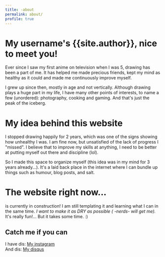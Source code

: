 ```yaml
---
title: -about
permalink: about/
profile: true
---
```


# My username's {{site.author}}, nice to meet you!

Ever since I saw my first anime on television when I was 5, drawing has been a part of me.
It has helped me made precious friends, kept my mind as healthy as it could and made me continuously improve myself.

I grew up since then, mostly in age and not vertically.
Although drawing plays a huge part in my life, I have many other points of interests, to name a few (unordered): photography, cooking and gaming. And that's just the peak of the iceberg.

# My idea behind this website
I stopped drawing happily for 2 years, which was one of the signs showing how unhealthy I was. I am fine now, but unsatisfied of the lack of progress I "missed". I believe that to improve my skills at anything, I need to be better at putting myself out there and discipline (lol).

So I made this space to organize myself (this idea was in my mind for 3 years already...). 
It's a laid back place in the internet where I can bundle up things such as humour, blog posts, and salt.

# The website right now...

is currently in construction! I am still templating it and learning what I can in the same time. *I want to make it as DRY as possible ( -nerds- will get me).* It's really fun!... But it takes some time. :)

## Catch me if you can
I have dis: <a href="https://www.instagram.com/airizse/ "> My instagram </a>
<br/>
And dis: <a href="https://disqus.com/by/airizse/"> My disqus </a>
<br/>